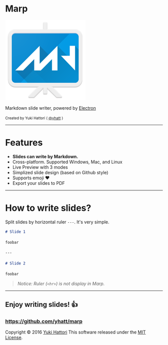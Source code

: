 Marp
===

![](images/marp.png)

Markdown slide writer, powered by [Electron](http://electron.atom.io/)

<small>Created by Yuki Hattori ( [@yhatt](https://github.com/yhatt) )</small>

---

# Features

- **Slides can write by Markdown.**
- Cross-platform. Supported Windows, Mac, and Linux
- Live Preview with 3 modes
- Simplized slide design (based on Github style)
- Supports emoji :heart:
- Export your slides to PDF

---

# How to write slides?

Split slides by horizontal ruler `---`. It's very simple.

```md
# Slide 1

foobar

---

# Slide 2

foobar
```

> *Notice: Ruler (`<hr>`) is not display in Marp.*

---

## Enjoy writing slides! :+1:

### https://github.com/yhatt/marp

Copyright &copy; 2016 [Yuki Hattori](https://github.com/yhatt)
This software released under the [MIT License](https://opensource.org/licenses/mit-license.php).
